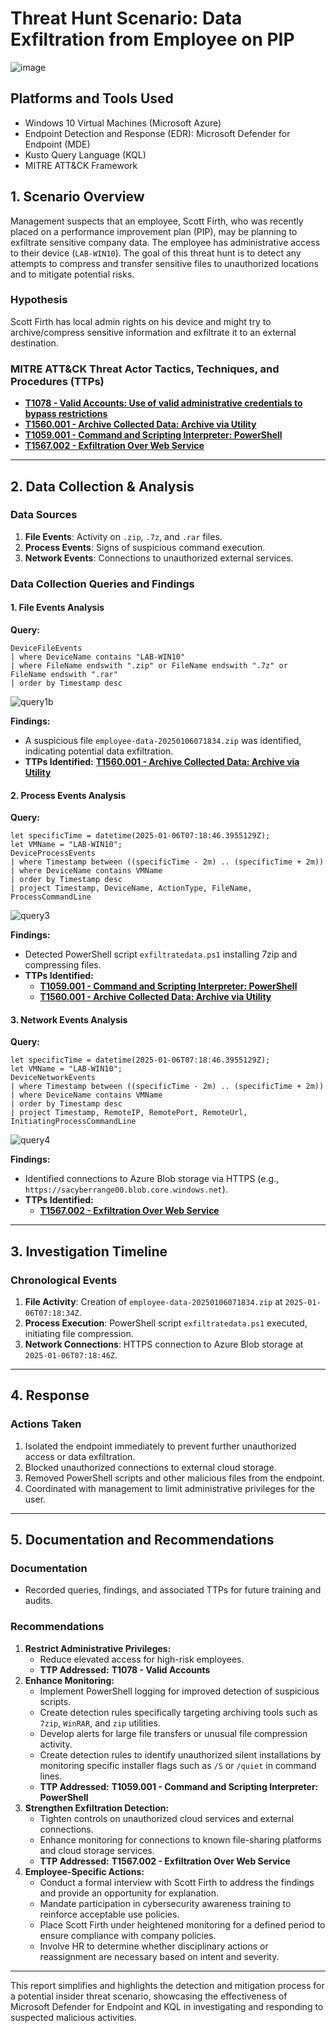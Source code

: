 # Threat Hunt Scenario: Data Exfiltration from Employee on PIP

![image](https://github.com/user-attachments/assets/4439458a-99e6-4d31-bf0b-ab5a37641299)

## Platforms and Tools Used
- Windows 10 Virtual Machines (Microsoft Azure)
- Endpoint Detection and Response (EDR): Microsoft Defender for Endpoint (MDE)
- Kusto Query Language (KQL)
- MITRE ATT&CK Framework

## 1. Scenario Overview

Management suspects that an employee, Scott Firth, who was recently placed on a performance improvement plan (PIP), may be planning to exfiltrate sensitive company data. The employee has administrative access to their device (`LAB-WIN10`). The goal of this threat hunt is to detect any attempts to compress and transfer sensitive files to unauthorized locations and to mitigate potential risks.

### Hypothesis
Scott Firth has local admin rights on his device and might try to archive/compress sensitive information and exfiltrate it to an external destination.

### MITRE ATT&CK Threat Actor Tactics, Techniques, and Procedures (TTPs)
- [**T1078 - Valid Accounts: Use of valid administrative credentials to bypass restrictions**](https://attack.mitre.org/techniques/T1078/)
- [**T1560.001 - Archive Collected Data: Archive via Utility**](https://attack.mitre.org/techniques/T1560/001/)
- [**T1059.001 - Command and Scripting Interpreter: PowerShell**](https://attack.mitre.org/techniques/T1059/001/)
- [**T1567.002 - Exfiltration Over Web Service**](https://attack.mitre.org/techniques/T1567/002/)
---

## 2. Data Collection & Analysis

### Data Sources
1. **File Events**: Activity on `.zip`, `.7z`, and `.rar` files.
2. **Process Events**: Signs of suspicious command execution.
3. **Network Events**: Connections to unauthorized external services.

### Data Collection Queries and Findings

#### 1. File Events Analysis
**Query:**
```kql
DeviceFileEvents
| where DeviceName contains "LAB-WIN10"
| where FileName endswith ".zip" or FileName endswith ".7z" or FileName endswith ".rar"
| order by Timestamp desc
```

![query1b](https://github.com/user-attachments/assets/cd26b853-e2d1-4cee-b4c7-4a4e1f1881f2)


**Findings:**
- A suspicious file `employee-data-20250106071834.zip` was identified, indicating potential data exfiltration.
- **TTPs Identified:** [**T1560.001 - Archive Collected Data: Archive via Utility**](https://attack.mitre.org/techniques/T1560/001/)

#### 2. Process Events Analysis
**Query:**
```kql
let specificTime = datetime(2025-01-06T07:18:46.3955129Z);
let VMName = "LAB-WIN10";
DeviceProcessEvents
| where Timestamp between ((specificTime - 2m) .. (specificTime + 2m))
| where DeviceName contains VMName
| order by Timestamp desc
| project Timestamp, DeviceName, ActionType, FileName, ProcessCommandLine
```

![query3](https://github.com/user-attachments/assets/f03d3d0e-2088-45fc-aed7-1a7e25fa744a)

**Findings:**
- Detected PowerShell script `exfiltratedata.ps1` installing 7zip and compressing files.
- **TTPs Identified:**
  - [**T1059.001 - Command and Scripting Interpreter: PowerShell**](https://attack.mitre.org/techniques/T1059/001/)
  - [**T1560.001 - Archive Collected Data: Archive via Utility**](https://attack.mitre.org/techniques/T1560/001/)

#### 3. Network Events Analysis
**Query:**
```kql
let specificTime = datetime(2025-01-06T07:18:46.3955129Z);
let VMName = "LAB-WIN10";
DeviceNetworkEvents
| where Timestamp between ((specificTime - 2m) .. (specificTime + 2m))
| where DeviceName contains VMName
| order by Timestamp desc
| project Timestamp, RemoteIP, RemotePort, RemoteUrl, InitiatingProcessCommandLine
```

![query4](https://github.com/user-attachments/assets/ca436dda-25e2-4390-a8b5-28c523d06cb4)

**Findings:**
- Identified connections to Azure Blob storage via HTTPS (e.g., `https://sacyberrange00.blob.core.windows.net`).
- **TTPs Identified:**
  - [**T1567.002 - Exfiltration Over Web Service**](https://attack.mitre.org/techniques/T1567/002/)

---

## 3. Investigation Timeline

### Chronological Events
1. **File Activity**: Creation of `employee-data-20250106071834.zip` at `2025-01-06T07:18:34Z`.
2. **Process Execution**: PowerShell script `exfiltratedata.ps1` executed, initiating file compression.
3. **Network Connections**: HTTPS connection to Azure Blob storage at `2025-01-06T07:18:46Z`.

---

## 4. Response

### Actions Taken
1. Isolated the endpoint immediately to prevent further unauthorized access or data exfiltration.
2. Blocked unauthorized connections to external cloud storage.
3. Removed PowerShell scripts and other malicious files from the endpoint.
4. Coordinated with management to limit administrative privileges for the user.

---

## 5. Documentation and Recommendations

### Documentation
- Recorded queries, findings, and associated TTPs for future training and audits.

### Recommendations
1. **Restrict Administrative Privileges:**
   - Reduce elevated access for high-risk employees.
   - **TTP Addressed:** **T1078 - Valid Accounts**
2. **Enhance Monitoring:**
   - Implement PowerShell logging for improved detection of suspicious scripts.
   - Create detection rules specifically targeting archiving tools such as `7zip`, `WinRAR`, and `zip` utilities.
   - Develop alerts for large file transfers or unusual file compression activity.
   - Create detection rules to identify unauthorized silent installations by monitoring specific installer flags such as `/S` or `/quiet` in command lines.
   - **TTP Addressed:** **T1059.001 - Command and Scripting Interpreter: PowerShell**
3. **Strengthen Exfiltration Detection:**
   - Tighten controls on unauthorized cloud services and external connections.
   - Enhance monitoring for connections to known file-sharing platforms and cloud storage services.
   - **TTP Addressed:** **T1567.002 - Exfiltration Over Web Service**
4. **Employee-Specific Actions:**
   - Conduct a formal interview with Scott Firth to address the findings and provide an opportunity for explanation.
   - Mandate participation in cybersecurity awareness training to reinforce acceptable use policies.
   - Place Scott Firth under heightened monitoring for a defined period to ensure compliance with company policies.
   - Involve HR to determine whether disciplinary actions or reassignment are necessary based on intent and severity.

---

This report simplifies and highlights the detection and mitigation process for a potential insider threat scenario, showcasing the effectiveness of Microsoft Defender for Endpoint and KQL in investigating and responding to suspected malicious activities.
